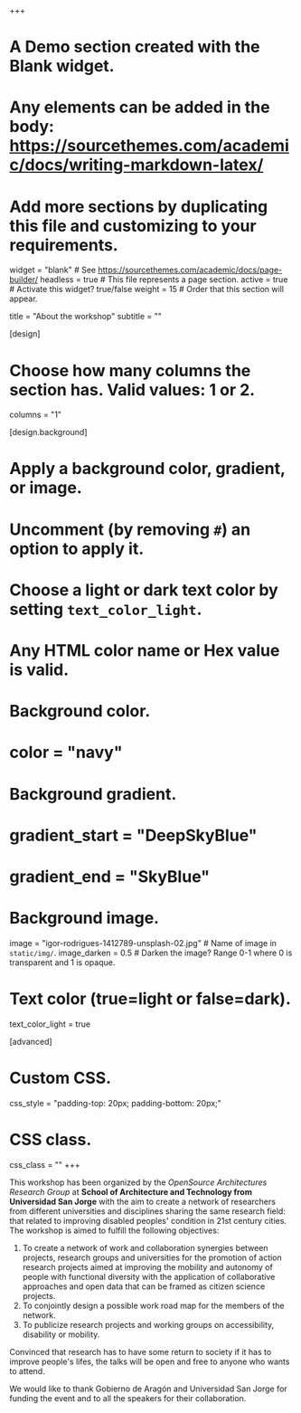+++
# A Demo section created with the Blank widget.
# Any elements can be added in the body: https://sourcethemes.com/academic/docs/writing-markdown-latex/
# Add more sections by duplicating this file and customizing to your requirements.

widget = "blank"  # See https://sourcethemes.com/academic/docs/page-builder/
headless = true  # This file represents a page section.
active = true  # Activate this widget? true/false
weight = 15  # Order that this section will appear.

title = "About the workshop"
subtitle = ""

[design]
  # Choose how many columns the section has. Valid values: 1 or 2.
  columns = "1"

[design.background]
  # Apply a background color, gradient, or image.
  #   Uncomment (by removing `#`) an option to apply it.
  #   Choose a light or dark text color by setting `text_color_light`.
  #   Any HTML color name or Hex value is valid.

  # Background color.
  # color = "navy"

  # Background gradient.
  # gradient_start = "DeepSkyBlue"
  # gradient_end = "SkyBlue"

  # Background image.
  image = "igor-rodrigues-1412789-unsplash-02.jpg"  # Name of image in `static/img/`.
  image_darken = 0.5  # Darken the image? Range 0-1 where 0 is transparent and 1 is opaque.

  # Text color (true=light or false=dark).
  text_color_light = true

[advanced]
 # Custom CSS.
 css_style = "padding-top: 20px; padding-bottom: 20px;"

 # CSS class.
 css_class = ""
+++

This workshop has been organized by the *OpenSource Architectures Research Group* at **School of Architecture and Technology from Universidad San Jorge** with the aim to create a network of researchers from different universities and disciplines sharing the same research field: that related to improving disabled peoples' condition in 21st century cities. The workshop is aimed to fulfill the following objectives:

1. To create a network of work and collaboration synergies between projects, research groups and universities for the promotion of action research projects aimed at improving the mobility and autonomy of people with functional diversity with the application of collaborative approaches and open data that can be framed as citizen science projects.
2. To conjointly design a possible work road map for the members of the network.
3. To publicize research projects and working groups on accessibility, disability or mobility.

Convinced that research has to have some return to society if it has to improve people's lifes, the talks will be open and free to anyone who wants to attend.

We would like to thank Gobierno de Aragón and Universidad San Jorge for funding the event and to all the speakers for their collaboration.



<div class="hr-light">
